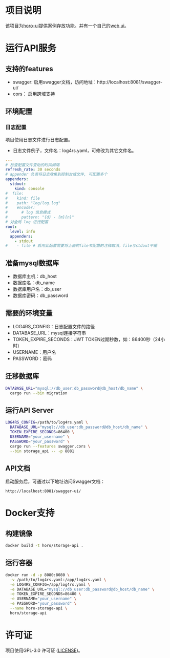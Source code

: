# 项目说明
该项目为[horo-ui](https://github.com/wlhyl/horo-ui.git)提供案例存放功能。并有一个自己的[web ui](https://github.com/wlhyl/horo-storage-ui.git)。

# 运行API服务

## 支持的features
* swagger: 启用swagger文档，访问地址：http://localhost:8081/swagger-ui/
* cors： 启用跨域支持

## 环境配置

### 日志配置
项目使用日志文件进行日志配置。
* 日志文件例子，文件名：log4rs.yaml，可修改为其它文件名。
```yaml
---
# 检查配置文件变动的时间间隔
refresh_rate: 30 seconds
# appender 负责将日志收集到控制台或文件, 可配置多个
appenders:
  stdout:
    kind: console
#  file:
#    kind: file
#    path: "log/log.log"
#    encoder:
#      # log 信息模式
#      pattern: "{d} - {m}{n}"
# 对全局 log 进行配置
root:
  level: info
  appenders:
    - stdout
#    - file # 启用此配置需要将上面的file节配置的注释取消，file与stdout平缓
```

## 准备mysql数据库
* 数据库主机：db_host
* 数据库名：db_name
* 数据库用户名：db_user
* 数据库密码：db_password

## 需要的环境变量
* LOG4RS_CONFIG：日志配置文件的路径
* DATABASE_URL：mysql连接字符串
* TOKEN_EXPIRE_SECONDS：JWT TOKEN过期秒数，如：86400秒（24小时）
* USERNAME：用户名
* PASSWORD：密码

## 迁移数据库
```bash
DATABASE_URL="mysql://db_user:db_password@db_host/db_name" \
  cargo run --bin migration
```


## 运行API Server
```bash
LOG4RS_CONFIG=/path/to/log4rs.yaml \
  DATABASE_URL="mysql://db_user:db_password@db_host/db_name" \
  TOKEN_EXPIRE_SECONDS=86400 \
  USERNAME="your_username" \
  PASSWORD="your_password" \
  cargo run --features swagger,cors \
  --bin storage_api -- -p 8081
```

## API文档
启动服务后，可通过以下地址访问Swagger文档：
```
http://localhost:8081/swagger-ui/
```

# Docker支持
## 构建镜像
```bash
docker build -t horo/storage-api .
```

## 运行容器
```bash
docker run -d -p 8080:8080 \
  -v /path/to/log4rs.yaml:/app/log4rs.yaml \
  -e LOG4RS_CONFIG=/app/log4rs.yaml \
  -e DATABASE_URL="mysql://db_user:db_password@db_host/db_name" \
  -e TOKEN_EXPIRE_SECONDS=86400 \
  -e USERNAME="your_username" \
  -e PASSWORD="your_password" \
  --name horo-storage-api \
  horo/storage-api
```

# 许可证
项目使用GPL-3.0 许可证 ([LICENSE](LICENSE))。